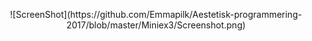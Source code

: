 <p align="center">![ScreenShot](https://github.com/Emmapilk/Aestetisk-programmering-2017/blob/master/Miniex3/Screenshot.png)

